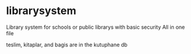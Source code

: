 # librarysystem
Library system for schools or public librarys with basic security 
All in one file 

teslim, kitaplar, and bagis are in the kutuphane db
